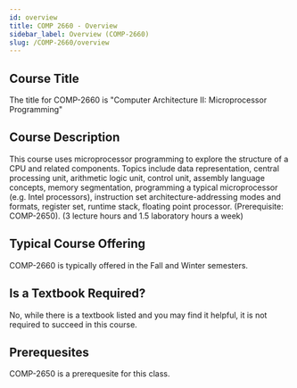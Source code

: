 ```yaml
---
id: overview
title: COMP 2660 - Overview
sidebar_label: Overview (COMP-2660)
slug: /COMP-2660/overview
---
```


## Course Title

The title for COMP-2660 is "Computer Architecture II: Microprocessor Programming"

## Course Description

This course uses microprocessor programming to explore the structure of a CPU and related components. Topics include data representation, central processing unit, arithmetic logic unit, control unit, assembly language concepts, memory segmentation, programming a typical microprocessor (e.g. Intel processors), instruction set architecture-addressing modes and formats, register set, runtime stack, floating point processor. (Prerequisite: COMP-2650). (3 lecture hours and 1.5 laboratory hours a week)

## Typical Course Offering

COMP-2660 is typically offered in the Fall and Winter semesters.

## Is a Textbook Required?

No, while there is a textbook listed and you may find it helpful, it is not required to succeed in this course.

## Prerequesites

COMP-2650 is a prerequesite for this class.
